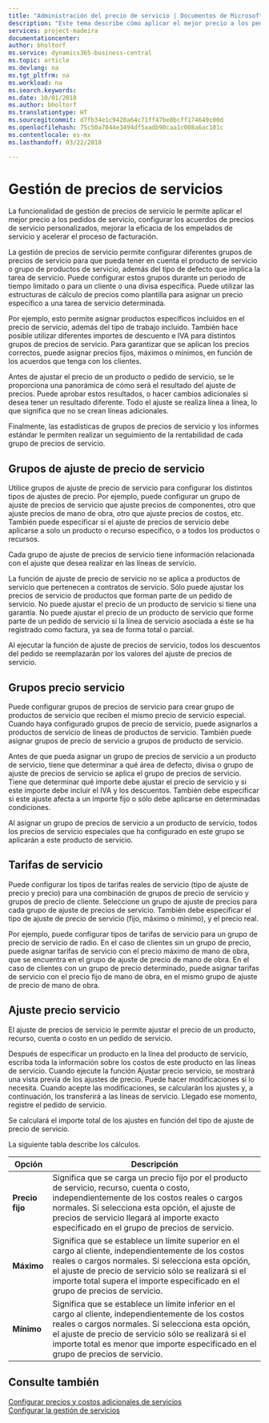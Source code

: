 ```yaml
---
title: "Administración del precio de servicio | Documentos de Microsoft"
description: "Este tema describe cómo aplicar el mejor precio a los pedidos de servicio, configurar los acuerdos de precios de servicio personalizados, mejorar la eficacia de los empelados de servicio y acelerar el proceso de facturación."
services: project-madeira
documentationcenter: 
author: bholtorf
ms.service: dynamics365-business-central
ms.topic: article
ms.devlang: na
ms.tgt_pltfrm: na
ms.workload: na
ms.search.keywords: 
ms.date: 10/01/2018
ms.author: bholtorf
ms.translationtype: HT
ms.sourcegitcommit: d7fb34e1c9428a64c71ff47be8bcff174649c00d
ms.openlocfilehash: 75c50a7044e3494df5aadb90caa1c008a6ac101c
ms.contentlocale: es-mx
ms.lasthandoff: 03/22/2018

---
```

# <a name="service-price-management"></a>Gestión de precios de servicios
La funcionalidad de gestión de precios de servicio le permite aplicar el mejor precio a los pedidos de servicio, configurar los acuerdos de precios de servicio personalizados, mejorar la eficacia de los empelados de servicio y acelerar el proceso de facturación.  
  
La gestión de precios de servicio permite configurar diferentes grupos de precios de servicio para que pueda tener en cuenta el producto de servicio o grupo de productos de servicio, además del tipo de defecto que implica la tarea de servicio. Puede configurar estos grupos durante un periodo de tiempo limitado o para un cliente o una divisa específica. Puede utilizar las estructuras de cálculo de precios como plantilla para asignar un precio específico a una tarea de servicio determinada.  
  
Por ejemplo, esto permite asignar productos específicos incluidos en el precio de servicio, además del tipo de trabajo incluido. También hace posible utilizar diferentes importes de descuento e IVA para distintos grupos de precios de servicio. Para garantizar que se aplican los precios correctos, puede asignar precios fijos, máximos o mínimos, en función de los acuerdos que tenga con los clientes.  
  
Antes de ajustar el precio de un producto o pedido de servicio, se le proporciona una panorámica de cómo será el resultado del ajuste de precios. Puede aprobar estos resultados, o hacer cambios adicionales si desea tener un resultado diferente. Todo el ajuste se realiza línea a línea, lo que significa que no se crean líneas adicionales.  
  
Finalmente, las estadísticas de grupos de precios de servicio y los informes estándar le permiten realizar un seguimiento de la rentabilidad de cada grupo de precios de servicio.  
  
## <a name="service-price-adjustment-groups"></a>Grupos de ajuste de precio de servicio  
Utilice grupos de ajuste de precio de servicio para configurar los distintos tipos de ajustes de precio. Por ejemplo, puede configurar un grupo de ajuste de precios de servicio que ajuste precios de componentes, otro que ajuste precios de mano de obra, otro que ajuste precios de costos, etc. También puede especificar si el ajuste de precios de servicio debe aplicarse a solo un producto o recurso específico, o a todos los productos o recursos.  
  
Cada grupo de ajuste de precios de servicio tiene información relacionada con el ajuste que desea realizar en las líneas de servicio.  
  
La función de ajuste de precio de servicio no se aplica a productos de servicio que pertenecen a contratos de servicio. Sólo puede ajustar los precios de servicio de productos que forman parte de un pedido de servicio. No puede ajustar el precio de un producto de servicio si tiene una garantía. No puede ajustar el precio de un producto de servicio que forme parte de un pedido de servicio si la línea de servicio asociada a éste se ha registrado como factura, ya sea de forma total o parcial.  
  
Al ejecutar la función de ajuste de precios de servicio, todos los descuentos del pedido se reemplazarán por los valores del ajuste de precios de servicio.  
  
## <a name="service-price-groups"></a>Grupos precio servicio  
Puede configurar grupos de precios de servicio para crear grupo de productos de servicio que reciben el mismo precio de servicio especial. Cuando haya configurado grupos de precio de servicio, puede asignarlos a productos de servicio de líneas de productos de servicio. También puede asignar grupos de precio de servicio a grupos de producto de servicio.  
  
Antes de que pueda asignar un grupo de precios de servicio a un producto de servicio, tiene que determinar a qué área de defecto, divisa o grupo de ajuste de precios de servicio se aplica el grupo de precios de servicio. Tiene que determinar qué importe debe ajustar el precio de servicio y si este importe debe incluir el IVA y los descuentos. También debe especificar si este ajuste afecta a un importe fijo o sólo debe aplicarse en determinadas condiciones.  
  
Al asignar un grupo de precios de servicio a un producto de servicio, todos los precios de servicio especiales que ha configurado en este grupo se aplicarán a este producto de servicio.  
  
## <a name="service-pricing"></a>Tarifas de servicio  
Puede configurar los tipos de tarifas reales de servicio (tipo de ajuste de precio y precio) para una combinación de grupos de precio de servicio y grupos de precio de cliente. Seleccione un grupo de ajuste de precios para cada grupo de ajuste de precios de servicio. También debe especificar el tipo de ajuste de precio de servicio (fijo, máximo o mínimo), y el precio real.  
  
Por ejemplo, puede configurar tipos de tarifas de servicio para un grupo de precio de servicio de radio. En el caso de clientes sin un grupo de precio, puede asignar tarifas de servicio con el precio máximo de mano de obra, que se encuentra en el grupo de ajuste de precio de mano de obra. En el caso de clientes con un grupo de precio determinado, puede asignar tarifas de servicio con el precio fijo de mano de obra, en el mismo grupo de ajuste de precio de mano de obra.  
  
## <a name="service-price-adjustment"></a>Ajuste precio servicio  
El ajuste de precios de servicio le permite ajustar el precio de un producto, recurso, cuenta o costo en un pedido de servicio.  
  
Después de especificar un producto en la línea del producto de servicio, escriba toda la información sobre los costos de este producto en las líneas de servicio. Cuando ejecute la función Ajustar precio servicio, se mostrará una vista previa de los ajustes de precio. Puede hacer modificaciones si lo necesita. Cuando acepte las modificaciones, se calcularán los ajustes y, a continuación, los transferirá a las líneas de servicio. Llegado ese momento, registre el pedido de servicio.  
  
Se calculará el importe total de los ajustes en función del tipo de ajuste de precio de servicio.  
  
La siguiente tabla describe los cálculos.  
  
|Opción | Descripción |  
|----------------------------------|---------------------------------------|  
|**Precio fijo**|Significa que se carga un precio fijo por el producto de servicio, recurso, cuenta o costo, independientemente de los costos reales o cargos normales. Si selecciona esta opción, el ajuste de precios de servicio llegará al importe exacto especificado en el grupo de precios de servicio.|  
|**Máximo**|Significa que se establece un límite superior en el cargo al cliente, independientemente de los costos reales o cargos normales. Si selecciona esta opción, el ajuste de precio de servicio sólo se realizará si el importe total supera el importe especificado en el grupo de precios de servicio.|  
|**Mínimo**|Significa que se establece un límite inferior en el cargo al cliente, independientemente de los costos reales o cargos normales. Si selecciona esta opción, el ajuste de precio de servicio sólo se realizará si el importe total es menor que importe especificado en el grupo de precios de servicio.|  
  
## <a name="see-also"></a>Consulte también  
[Configurar precios y costos adicionales de servicios](service-how-setup-service-costs-pricing.md)  
[Configurar la gestión de servicios](service-setup-service.md)  

